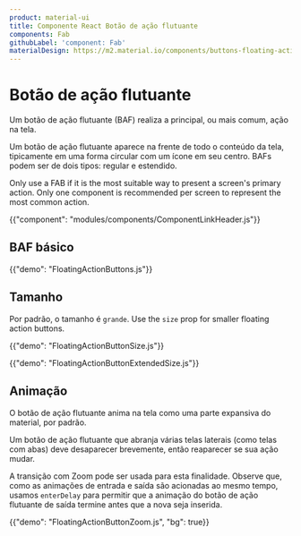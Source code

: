 ```yaml
---
product: material-ui
title: Componente React Botão de ação flutuante
components: Fab
githubLabel: 'component: Fab'
materialDesign: https://m2.material.io/components/buttons-floating-action-button
---
```


# Botão de ação flutuante

<p class="description">Um botão de ação flutuante (BAF) realiza a principal, ou mais comum, ação na tela.</p>

Um botão de ação flutuante aparece na frente de todo o conteúdo da tela, tipicamente em uma forma circular com um ícone em seu centro. BAFs podem ser de dois tipos: regular e estendido.

Only use a FAB if it is the most suitable way to present a screen's primary action. Only one component is recommended per screen to represent the most common action.

{{"component": "modules/components/ComponentLinkHeader.js"}}

## BAF básico

{{"demo": "FloatingActionButtons.js"}}

## Tamanho

Por padrão, o tamanho é `grande`. Use the `size` prop for smaller floating action buttons.

{{"demo": "FloatingActionButtonSize.js"}}

{{"demo": "FloatingActionButtonExtendedSize.js"}}

## Animação

O botão de ação flutuante anima na tela como uma parte expansiva do material, por padrão.

Um botão de ação flutuante que abranja várias telas laterais (como telas com abas) deve desaparecer brevemente, então reaparecer se sua ação mudar.

A transição com Zoom pode ser usada para esta finalidade. Observe que, como as animações de entrada e saída são acionadas ao mesmo tempo, usamos `enterDelay` para permitir que a animação do botão de ação flutuante de saída termine antes que a nova seja inserida.

{{"demo": "FloatingActionButtonZoom.js", "bg": true}}
